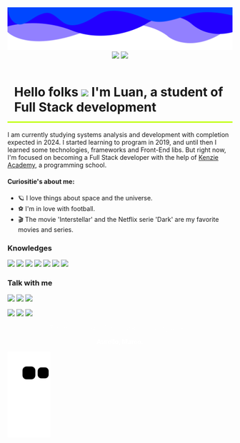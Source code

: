 <img src="./imgs/banner-github.png">

<div align="center">
<img height="150" src="https://github-readme-stats.vercel.app/api?username=LuanFlorencioo&hide=contribs&count_private=true&show_icons=true&bg_color=0,2400ff,000&title_color=fff&text_color=fff&icon_color=fff&border_color=0024ff" />
<img height="150" src="https://github-readme-stats.vercel.app/api/top-langs/?username=LuanFlorencioo&bg_color=0,000,2400ffb&title_color=fff&text_color=fff&icon_color=fff&border_color=0024ff&layout=compact" /> 
</div>

<h1 style="border-bottom: 3px solid #c0ff09 ; padding: 15px; font-weight: 700;">Hello folks <img width="25" src="https://64.media.tumblr.com/a77fe63f35eafbe14be38765babf1cb2/ec4eb63d77592970-8f/s1280x1920/cb3343c17d8b4e6010ca747520d078d3dba9ac25.gifv" /> I'm Luan, a student of Full Stack development</h1>

I am currently studying systems analysis and development with completion expected in 2024. I started learning to program in 2019, and until then I learned some technologies, frameworks and Front-End libs. But right now, I'm focused on becoming a Full Stack developer with the help of [Kenzie Academy](https://kenzie.com.br/), a programming school.

<h4>Curiositie's about me:</h4>

- 🪐 I love things about space and the universe.
- ⚽ I'm in love with football.
- 🎬 The movie 'Interstellar' and the Netflix serie 'Dark' are my favorite movies and series.


<div>
<h3>Knowledges</h3>

<img src="https://img.shields.io/badge/JavaScript-f7df1e?style=for-the-badge&logo=javascript&logoColor=000" target="_blank">
<img src="https://img.shields.io/badge/TypeScript-007ACC?style=for-the-badge&logo=typescript&logoColor=fff" target="_blank">
<img src="https://img.shields.io/badge/SASS-555?style=for-the-badge&logo=sass&logoColor=" target="_blank">
<img src="https://img.shields.io/badge/React-20232A?style=for-the-badge&logo=react&logoColor=61DAFB" target="_blank">

<img src="https://img.shields.io/badge/styled--components-DB7093?style=for-the-badge&logo=styled-components&logoColor=fff" target="_blank">
<img src="https://img.shields.io/badge/git-330000?style=for-the-badge&logo=git&logoColor=" target="_blank">
<img src="https://img.shields.io/badge/windows-eee?style=for-the-badge&logo=windows&logoColor=1525fe" target="_blank">
</div>

<div>
<h3>Talk with me</h3>

<a href="tel:+5521964216903"><img src="https://img.shields.io/badge/whatsapp-4c0?style=for-the-badge&logo=whatsapp&logoColor=fff" target="_blank"></a>
<a href="https://www.linkedin.com/in/luan-florencio-332ab322b/"><img src="https://img.shields.io/badge/linkedin-23a?style=for-the-badge&logo=linkedin&logoColor=" target="_blank"></a>
<a href="https://www.linkedin.com/in/luan-florencio-332ab322b/"><img src="https://img.shields.io/badge/gmail-fdd?style=for-the-badge&logo=gmail&logoColor=" target="_blank"></a>

<a href="https://join.slack.com/t/luanflorenciocontato/shared_invite/zt-1csxrxn7o-3S8seSP8W4~GJZUBGSaE0Q"><img src="https://img.shields.io/badge/slack-000?style=for-the-badge&logo=slack&logoColor=f33" target="_blank"></a>
<a href="https://instagram.com/luanflorencioo"><img src="https://img.shields.io/badge/instagram-a3b?style=for-the-badge&logo=instagram&logoColor=" target="_blank"></a>
<a href="https://discord.gg/8fxVFaMD"><img src="https://img.shields.io/badge/discord-222?style=for-the-badge&logo=discord&logoColor=" target="_blank"></a>
</div>

<p align="center" style="color: #fff; font-weight: 100"><q>Perform every act of your life as if it were your last.</q></p>
<p align="center" style="color: #fff; font-weight: 700">Aurelio, Marco.</p>

<img align="center" src="https://github.com/LuanFlorencioo/LuanFlorencioo/blob/output/github-contribution-grid-snake.svg" />
